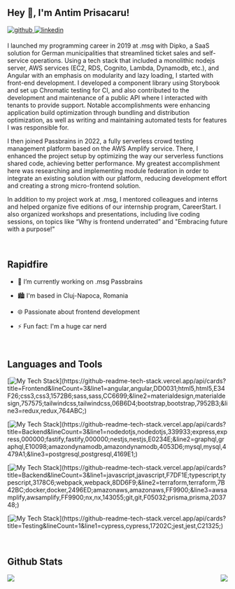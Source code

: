 ## Hey 👋, I'm Antim Prisacaru!  
  

<a href="https://github.com/antim-prisacaru" target="_blank">
<img src=https://img.shields.io/badge/github-%2324292e.svg?&style=for-the-badge&logo=github&logoColor=white alt=github style="margin-bottom: 5px;" />
</a>
<a href="https://linkedin.com/in/antim-prisăcaru-816661152" target="_blank">
<img src=https://img.shields.io/badge/linkedin-%231E77B5.svg?&style=for-the-badge&logo=linkedin&logoColor=white alt=linkedin style="margin-bottom: 5px;" />
</a>  
  



I launched my programming career in 2019 at .msg with Dipko, a SaaS solution for German municipalities that streamlined ticket sales and self-service operations. Using a tech stack that included a monolithic nodejs server, AWS services (EC2, RDS, Cognito, Lambda, Dynamodb, etc.), and Angular with an emphasis on modularity and lazy loading, I started with front-end development. I developed a component library using Storybook and set up Chromatic testing for CI, and also contributed to the development and maintenance of a public API where I interacted with tenants to provide support. Notable accomplishments were enhancing application build optimization through bundling and distribution optimization, as well as writing and maintaining automated tests for features I was responsible for.

I then joined Passbrains in 2022, a fully serverless crowd testing management platform based on the AWS Amplify service. There, I enhanced the project setup by optimizing the way our serverless functions shared code, achieving better performance. My greatest accomplishment here was researching and implementing module federation in order to integrate an existing solution with our platform, reducing development effort and creating a strong micro-frontend solution.

In addition to my project work at .msg, I mentored colleagues and interns and helped organize five editions of our internship program, CareerStart. I also organized workshops and presentations, including live coding sessions, on topics like “Why is frontend underrated” and "Embracing future with a purpose!"
  
  

<br/>  


## Rapidfire  

- 🔭 I’m currently working on .msg Passbrains  
  

- 🏙️ I'm based in Cluj-Napoca, Romania  
  

- 🌐 Passionate about frontend development  
  

- ⚡ Fun fact: I'm a huge car nerd  


<br/>  


## Languages and Tools  
[![My Tech Stack](https://github-readme-tech-stack.vercel.app/api/cards?title=Frontend&lineCount=3&line1=angular,angular,DD0031;html5,html5,E34F26;css3,css3,1572B6;sass,sass,CC6699;&line2=materialdesign,materialdesign,757575;tailwindcss,tailwindcss,06B6D4;bootstrap,bootstrap,7952B3;&line3=redux,redux,764ABC;)](https://github-readme-tech-stack.vercel.app/api/cards?title=Frontend&lineCount=3&line1=angular,angular,DD0031;html5,html5,E34F26;css3,css3,1572B6;sass,sass,CC6699;&line2=materialdesign,materialdesign,757575;tailwindcss,tailwindcss,06B6D4;bootstrap,bootstrap,7952B3;&line3=redux,redux,764ABC;)

 
[![My Tech Stack](https://github-readme-tech-stack.vercel.app/api/cards?title=Backend&lineCount=3&line1=nodedotjs,nodedotjs,339933;express,express,000000;fastify,fastify,000000;nestjs,nestjs,E0234E;&line2=graphql,graphql,E10098;amazondynamodb,amazondynamodb,4053D6;mysql,mysql,4479A1;&line3=postgresql,postgresql,4169E1;)](https://github-readme-tech-stack.vercel.app/api/cards?title=Backend&lineCount=3&line1=nodedotjs,nodedotjs,339933;express,express,000000;fastify,fastify,000000;nestjs,nestjs,E0234E;&line2=graphql,graphql,E10098;amazondynamodb,amazondynamodb,4053D6;mysql,mysql,4479A1;&line3=postgresql,postgresql,4169E1;)


[![My Tech Stack](https://github-readme-tech-stack.vercel.app/api/cards?title=Backend&lineCount=3&line1=javascript,javascript,F7DF1E;typescript,typescript,3178C6;webpack,webpack,8DD6F9;&line2=terraform,terraform,7B42BC;docker,docker,2496ED;amazonaws,amazonaws,FF9900;&line3=awsamplify,awsamplify,FF9900;nx,nx,143055;git,git,F05032;prisma,prisma,2D3748;)](https://github-readme-tech-stack.vercel.app/api/cards?title=Backend&lineCount=3&line1=javascript,javascript,F7DF1E;typescript,typescript,3178C6;webpack,webpack,8DD6F9;&line2=terraform,terraform,7B42BC;docker,docker,2496ED;amazonaws,amazonaws,FF9900;&line3=awsamplify,awsamplify,FF9900;nx,nx,143055;git,git,F05032;prisma,prisma,2D3748;)

[![My Tech Stack](https://github-readme-tech-stack.vercel.app/api/cards?title=Testing&lineCount=1&line1=cypress,cypress,17202C;jest,jest,C21325;)](https://github-readme-tech-stack.vercel.app/api/cards?title=Testing&lineCount=1&line1=cypress,cypress,17202C;jest,jest,C21325;)

<br/>  


## Github Stats 
<div align="center">
<img src="https://github-readme-stats.vercel.app/api?username=antim-prisacaru&show_icons=true&count_private=true&hide_border=true" align="left" />
<img src="https://github-readme-stats.vercel.app/api/top-langs/?username=antim-prisacaru&hide_border=true&layout=compact" align="right" />
</div>
<br/>  
